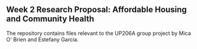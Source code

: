 ## Week 2 Research Proposal: Affordable Housing and Community Health

The repository contains files relevant to the UP206A group project by Mica O' Brien and Estefany Garcia. 
